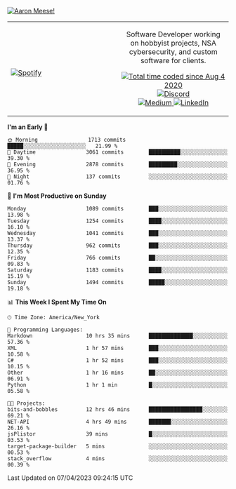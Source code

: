 [![Aaron Meese!](https://user-images.githubusercontent.com/17814535/88975338-a2aabf00-d27f-11ea-963f-8a19608716b4.png)](https://github.com/ajmeese7/readme-ascii "README ASCII")

<!-- Modified from project here: https://github.com/novatorem/novatorem -->
<table width="100%">
  <tr>
  <td width="50%">

&nbsp; <br> [![Spotify](https://ajmeese7.vercel.app/api/spotify)](https://open.spotify.com/user/ajmeese)

  </td>
  <td width="50%">
    <p align="center">
    Software Developer working on hobbyist projects, NSA cybersecurity, and custom software for clients.
    </p>
    <p align="center">
      <a href="https://wakatime.com/@f726891d-3b02-46cd-9b60-e8c59f9e2b14">
        <img src="https://wakatime.com/badge/user/f726891d-3b02-46cd-9b60-e8c59f9e2b14.svg" alt="Total time coded since Aug 4 2020" title="WakaTime" />
      </a>
      <a href="http://link.aaronmeese.com/discord">
        <img src="https://img.shields.io/badge/discord-ajmeese7%234835-369?style=flat-square&logo=discord&logoColor=white&color=purple" alt="Discord" title="Discord">
      </a>
      <br />
      <a href="https://link.aaronmeese.com/medium">
        <img src="https://img.shields.io/badge/medium-ajmeese7-1DB954?style=flat-square&logo=medium&logoColor=white" alt="Medium" title="Medium">
      </a>
      <a href="https://link.aaronmeese.com/linkedin">
        <img src="https://img.shields.io/badge/linkedIn-aaronmeese-1DB954?style=flat-square&logo=linkedin&logoColor=white&color=blue" alt="LinkedIn" title="LinkedIn">
      </a>
    </p>
  </td>

</table>

[//]: <> (The `&nbsp;` is to have Aphelion take up more space)

<!--START_SECTION:waka-->
**I'm an Early 🐤** 

```text
🌞 Morning                1713 commits        █████░░░░░░░░░░░░░░░░░░░░   21.99 % 
🌆 Daytime                3061 commits        ██████████░░░░░░░░░░░░░░░   39.30 % 
🌃 Evening                2878 commits        █████████░░░░░░░░░░░░░░░░   36.95 % 
🌙 Night                  137 commits         ░░░░░░░░░░░░░░░░░░░░░░░░░   01.76 % 
```
📅 **I'm Most Productive on Sunday** 

```text
Monday                   1089 commits        ███░░░░░░░░░░░░░░░░░░░░░░   13.98 % 
Tuesday                  1254 commits        ████░░░░░░░░░░░░░░░░░░░░░   16.10 % 
Wednesday                1041 commits        ███░░░░░░░░░░░░░░░░░░░░░░   13.37 % 
Thursday                 962 commits         ███░░░░░░░░░░░░░░░░░░░░░░   12.35 % 
Friday                   766 commits         ██░░░░░░░░░░░░░░░░░░░░░░░   09.83 % 
Saturday                 1183 commits        ████░░░░░░░░░░░░░░░░░░░░░   15.19 % 
Sunday                   1494 commits        █████░░░░░░░░░░░░░░░░░░░░   19.18 % 
```


📊 **This Week I Spent My Time On** 

```text
🕑︎ Time Zone: America/New_York

💬 Programming Languages: 
Markdown                 10 hrs 35 mins      ██████████████░░░░░░░░░░░   57.36 % 
XML                      1 hr 57 mins        ███░░░░░░░░░░░░░░░░░░░░░░   10.58 % 
C#                       1 hr 52 mins        ███░░░░░░░░░░░░░░░░░░░░░░   10.15 % 
Other                    1 hr 16 mins        ██░░░░░░░░░░░░░░░░░░░░░░░   06.91 % 
Python                   1 hr 1 min          █░░░░░░░░░░░░░░░░░░░░░░░░   05.58 % 

🐱‍💻 Projects: 
bits-and-bobbles         12 hrs 46 mins      █████████████████░░░░░░░░   69.21 % 
NET-API                  4 hrs 49 mins       ███████░░░░░░░░░░░░░░░░░░   26.16 % 
jsPlistor                39 mins             █░░░░░░░░░░░░░░░░░░░░░░░░   03.53 % 
target-package-builder   5 mins              ░░░░░░░░░░░░░░░░░░░░░░░░░   00.53 % 
stack_overflow           4 mins              ░░░░░░░░░░░░░░░░░░░░░░░░░   00.39 % 
```


 Last Updated on 07/04/2023 09:24:15 UTC
<!--END_SECTION:waka-->
